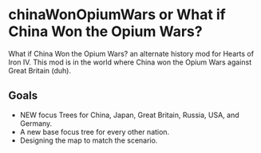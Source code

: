 # chinaWonOpiumWars or What if China Won the Opium Wars?
What if China Won the Opium Wars? an alternate history mod for Hearts of Iron IV. This mod is in the world where China won the Opium Wars against Great Britain (duh).

## Goals

* NEW focus Trees for China, Japan, Great Britain, Russia, USA, and Germany.
* A new base focus tree for every other nation.
* Designing the map to match the scenario.
